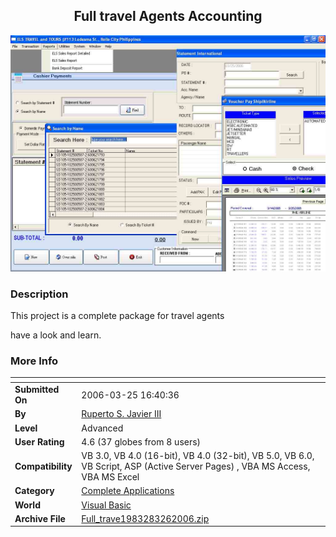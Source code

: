 ﻿<div align="center">

## Full travel Agents Accounting

<img src="PIC20063262022351727.jpg">
</div>

### Description

This project is a complete package for travel agents

have a look and learn.
 
### More Info
 


<span>             |<span>
---                |---
**Submitted On**   |2006-03-25 16:40:36
**By**             |[Ruperto S\. Javier III](https://github.com/Planet-Source-Code/PSCIndex/blob/master/ByAuthor/ruperto-s-javier-iii.md)
**Level**          |Advanced
**User Rating**    |4.6 (37 globes from 8 users)
**Compatibility**  |VB 3\.0, VB 4\.0 \(16\-bit\), VB 4\.0 \(32\-bit\), VB 5\.0, VB 6\.0, VB Script, ASP \(Active Server Pages\) , VBA MS Access, VBA MS Excel
**Category**       |[Complete Applications](https://github.com/Planet-Source-Code/PSCIndex/blob/master/ByCategory/complete-applications__1-27.md)
**World**          |[Visual Basic](https://github.com/Planet-Source-Code/PSCIndex/blob/master/ByWorld/visual-basic.md)
**Archive File**   |[Full\_trave1983283262006\.zip](https://github.com/Planet-Source-Code/ruperto-s-javier-iii-full-travel-agents-accounting__1-64820/archive/master.zip)








